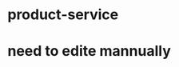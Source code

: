 # product-service
# need to edite mannually 
<!-- type Product struct {
	state         protoimpl.MessageState
	sizeCache     protoimpl.SizeCache
	unknownFields protoimpl.UnknownFields

	Id          string  `protobuf:"bytes,1,opt,name=id,proto3" json:"id,omitempty" db:"id,omitempty"`
	Name        string  `protobuf:"bytes,2,opt,name=name,proto3" json:"name,omitempty" db:"name,omitempty"`
	Description string  `protobuf:"bytes,3,opt,name=description,proto3" json:"description,omitempty" db:"description,omitempty"`
	Price       float64 `protobuf:"fixed64,4,opt,name=price,proto3" json:"price,omitempty" db:"price,omitempty"`
	CategoryId  string  `protobuf:"bytes,5,opt,name=category_id,json=categoryId,proto3" json:"category_id,omitempty" db:"category_id,omitempty"`
	ArtisanId   string  `protobuf:"bytes,6,opt,name=artisan_id,json=artisanId,proto3" json:"artisan_id,omitempty" db:"artisan_id"`
	Quantity    int32   `protobuf:"varint,7,opt,name=quantity,proto3" json:"quantity,omitempty" db:"quantity"`
	CreatedAt   string  `protobuf:"bytes,8,opt,name=created_at,json=createdAt,proto3" json:"created_at,omitempty" db:"created_at"`
	UpdatedAt   string  `protobuf:"bytes,9,opt,name=updated_at,json=updatedAt,proto3" json:"updated_at,omitempty" db:"updated_at"`
} -->

<!-- type Rating struct {
	state         protoimpl.MessageState
	sizeCache     protoimpl.SizeCache
	unknownFields protoimpl.UnknownFields

	Id        string  `protobuf:"bytes,1,opt,name=id,proto3" json:"id,omitempty" db:"id,omitempty"`
	ProductId string  `protobuf:"bytes,2,opt,name=product_id,json=productId,proto3" json:"product_id,omitempty" db:"product_id,omitempty"`
	UserId    string  `protobuf:"bytes,3,opt,name=user_id,json=userId,proto3" json:"user_id,omitempty" db:"user_id,omitempty"`
	Rating    float64 `protobuf:"fixed64,4,opt,name=rating,proto3" json:"rating,omitempty" db:"rating,omitempty"`
	Comment   string  `protobuf:"bytes,5,opt,name=comment,proto3" json:"comment,omitempty" db:"comment,omitempty"`
	CreatedAt string  `protobuf:"bytes,6,opt,name=created_at,json=createdAt,proto3" json:"created_at,omitempty" db:"created_at,omitpty"`
} -->
